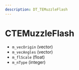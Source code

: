 ```yaml
---
description: DT_TEMuzzleFlash
---
```


# CTEMuzzleFlash


* `m_vecOrigin` (vector)
* `m_vecAngles` (vector)
* `m_flScale` (float)
* `m_nType` (integer)
